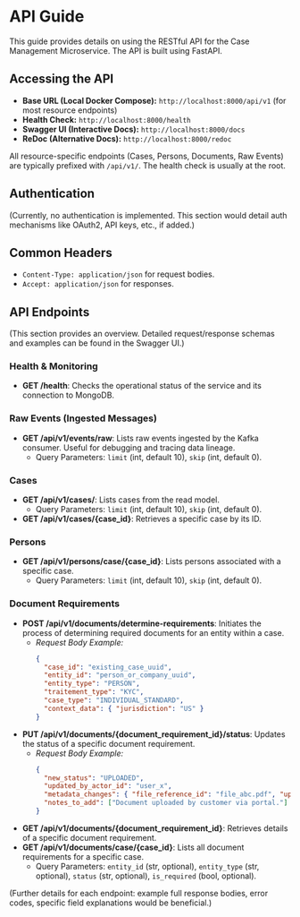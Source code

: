 # API Guide

This guide provides details on using the RESTful API for the Case Management Microservice.
The API is built using FastAPI.

## Accessing the API

*   **Base URL (Local Docker Compose):** `http://localhost:8000/api/v1` (for most resource endpoints)
*   **Health Check:** `http://localhost:8000/health`
*   **Swagger UI (Interactive Docs):** `http://localhost:8000/docs`
*   **ReDoc (Alternative Docs):** `http://localhost:8000/redoc`

All resource-specific endpoints (Cases, Persons, Documents, Raw Events) are typically prefixed with `/api/v1/`. The health check is usually at the root.

## Authentication

(Currently, no authentication is implemented. This section would detail auth mechanisms like OAuth2, API keys, etc., if added.)

## Common Headers

*   `Content-Type: application/json` for request bodies.
*   `Accept: application/json` for responses.

## API Endpoints

(This section provides an overview. Detailed request/response schemas and examples can be found in the Swagger UI.)

### Health & Monitoring
*   **GET /health**: Checks the operational status of the service and its connection to MongoDB.

### Raw Events (Ingested Messages)
*   **GET /api/v1/events/raw**: Lists raw events ingested by the Kafka consumer. Useful for debugging and tracing data lineage.
    *   Query Parameters: `limit` (int, default 10), `skip` (int, default 0).

### Cases
*   **GET /api/v1/cases/**: Lists cases from the read model.
    *   Query Parameters: `limit` (int, default 10), `skip` (int, default 0).
*   **GET /api/v1/cases/{case_id}**: Retrieves a specific case by its ID.

### Persons
*   **GET /api/v1/persons/case/{case_id}**: Lists persons associated with a specific case.
    *   Query Parameters: `limit` (int, default 10), `skip` (int, default 0).

### Document Requirements
*   **POST /api/v1/documents/determine-requirements**: Initiates the process of determining required documents for an entity within a case.
    *   *Request Body Example:*
        ```json
        {
          "case_id": "existing_case_uuid",
          "entity_id": "person_or_company_uuid",
          "entity_type": "PERSON",
          "traitement_type": "KYC",
          "case_type": "INDIVIDUAL_STANDARD",
          "context_data": { "jurisdiction": "US" }
        }
        ```
*   **PUT /api/v1/documents/{document_requirement_id}/status**: Updates the status of a specific document requirement.
    *   *Request Body Example:*
        ```json
        {
          "new_status": "UPLOADED",
          "updated_by_actor_id": "user_x",
          "metadata_changes": { "file_reference_id": "file_abc.pdf", "upload_timestamp": "2023-10-27T10:30:00Z" },
          "notes_to_add": ["Document uploaded by customer via portal."]
        }
        ```
*   **GET /api/v1/documents/{document_requirement_id}**: Retrieves details of a specific document requirement.
*   **GET /api/v1/documents/case/{case_id}**: Lists all document requirements for a specific case.
    *   Query Parameters: `entity_id` (str, optional), `entity_type` (str, optional), `status` (str, optional), `is_required` (bool, optional).

(Further details for each endpoint: example full response bodies, error codes, specific field explanations would be beneficial.)

